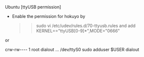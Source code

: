 Ubuntu [ttyUSB permission]

- Enable the permission for hokuyo by 	
	>> sudo vi /etc/udev/rules.d/70-ttyusb.rules
  and add
	>> KERNEL=="ttyUSB[0-9]*",MODE="0666" 

or


crw-rw---- 1 root dialout ... /dev/ttyS0
sudo adduser $USER dialout
